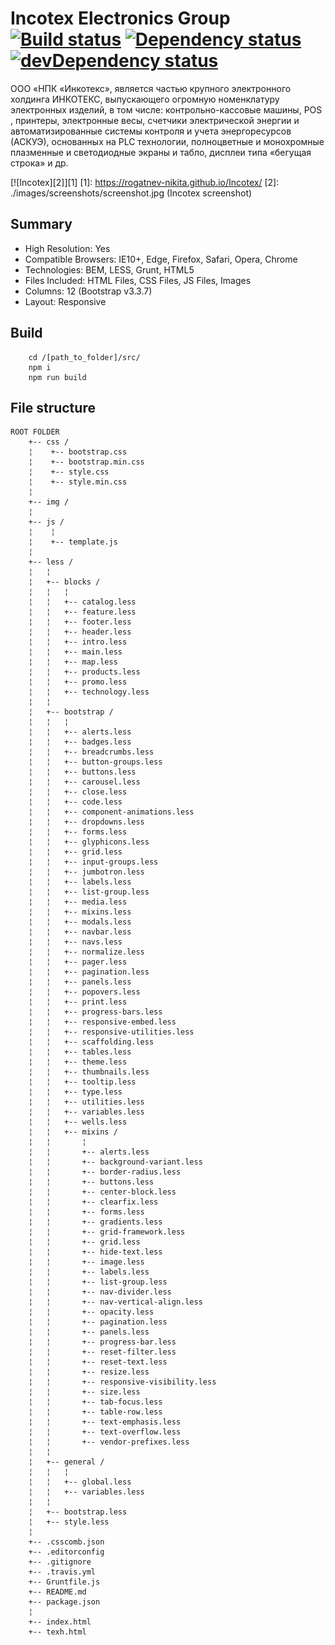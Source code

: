 # Incotex Electronics Group [![Build status][travis-image]][travis-url] [![Dependency status][dependency-image]][dependency-url] [![devDependency status][dev-dependency-image]][dev-dependency-url]

ООО «НПК «Инкотекс», является частью крупного электронного холдинга ИНКОТЕКС, выпускающего огромную номенклатуру электронных изделий, в том числе: контрольно-кассовые машины, POS , принтеры, электронные весы, счетчики электрической энергии и автоматизированные системы контроля и учета энергоресурсов (АСКУЭ), основанных на PLC технологии, полноцветные и монохромные плазменные и светодиодные экраны и табло, дисплеи типа «бегущая строка» и др.

[![Incotex][2]][1]
  [1]: https://rogatnev-nikita.github.io/Incotex/
  [2]: ./images/screenshots/screenshot.jpg (Incotex screenshot)

## Summary
* High Resolution: Yes
* Compatible Browsers: IE10+, Edge, Firefox, Safari, Opera, Chrome
* Technologies: BEM, LESS, Grunt, HTML5
* Files Included: HTML Files, CSS Files, JS Files, Images
* Columns: 12 (Bootstrap v3.3.7)
* Layout: Responsive

## Build
		cd /[path_to_folder]/src/
		npm i  
		npm run build

## File structure
	ROOT FOLDER
		+-- css /
		¦    +-- bootstrap.css
		¦    +-- bootstrap.min.css
		¦    +-- style.css
		¦    +-- style.min.css
		¦
		+-- img /
		¦
		+-- js /
		¦    ¦
		¦    +-- template.js
		¦
		+-- less /
		¦   ¦  
		¦   +-- blocks /
		¦   ¦   ¦
		¦   ¦   +-- catalog.less
		¦   ¦   +-- feature.less
		¦   ¦   +-- footer.less
		¦   ¦   +-- header.less
		¦   ¦   +-- intro.less
		¦   ¦   +-- main.less
		¦   ¦   +-- map.less
		¦   ¦   +-- products.less
		¦   ¦   +-- promo.less
		¦   ¦   +-- technology.less
		¦   ¦   
		¦   +-- bootstrap /
		¦   ¦   ¦
		¦   ¦   +-- alerts.less
		¦   ¦   +-- badges.less
		¦   ¦   +-- breadcrumbs.less
		¦   ¦   +-- button-groups.less
		¦   ¦   +-- buttons.less
		¦   ¦   +-- carousel.less
		¦   ¦   +-- close.less
		¦   ¦   +-- code.less
		¦   ¦   +-- component-animations.less
		¦   ¦   +-- dropdowns.less
		¦   ¦   +-- forms.less
		¦   ¦   +-- glyphicons.less
		¦   ¦   +-- grid.less
		¦   ¦   +-- input-groups.less
		¦   ¦   +-- jumbotron.less
		¦   ¦   +-- labels.less
		¦   ¦   +-- list-group.less
		¦   ¦   +-- media.less
		¦   ¦   +-- mixins.less
		¦   ¦   +-- modals.less
		¦   ¦   +-- navbar.less
		¦   ¦   +-- navs.less
		¦   ¦   +-- normalize.less
		¦   ¦   +-- pager.less
		¦   ¦   +-- pagination.less
		¦   ¦   +-- panels.less
		¦   ¦   +-- popovers.less
		¦   ¦   +-- print.less
		¦   ¦   +-- progress-bars.less
		¦   ¦   +-- responsive-embed.less
		¦   ¦   +-- responsive-utilities.less
		¦   ¦   +-- scaffolding.less
		¦   ¦   +-- tables.less
		¦   ¦   +-- theme.less
		¦   ¦   +-- thumbnails.less
		¦   ¦   +-- tooltip.less
		¦   ¦   +-- type.less
		¦   ¦   +-- utilities.less
		¦   ¦   +-- variables.less
		¦   ¦   +-- wells.less
		¦   ¦   +-- mixins /
		¦   ¦       ¦
		¦   ¦       +-- alerts.less
		¦   ¦       +-- background-variant.less
		¦   ¦       +-- border-radius.less
		¦   ¦       +-- buttons.less
		¦   ¦       +-- center-block.less
		¦   ¦       +-- clearfix.less
		¦   ¦       +-- forms.less
		¦   ¦       +-- gradients.less
		¦   ¦       +-- grid-framework.less
		¦   ¦       +-- grid.less
		¦   ¦       +-- hide-text.less
		¦   ¦       +-- image.less
		¦   ¦       +-- labels.less
		¦   ¦       +-- list-group.less
		¦   ¦       +-- nav-divider.less
		¦   ¦       +-- nav-vertical-align.less
		¦   ¦       +-- opacity.less
		¦   ¦       +-- pagination.less
		¦   ¦       +-- panels.less
		¦   ¦       +-- progress-bar.less
		¦   ¦       +-- reset-filter.less
		¦   ¦       +-- reset-text.less
		¦   ¦       +-- resize.less
		¦   ¦       +-- responsive-visibility.less
		¦   ¦       +-- size.less
		¦   ¦       +-- tab-focus.less
		¦   ¦       +-- table-row.less
		¦   ¦       +-- text-emphasis.less
		¦   ¦       +-- text-overflow.less
		¦   ¦       +-- vendor-prefixes.less
		¦   ¦   
		¦   +-- general /
		¦   ¦   ¦
		¦   ¦   +-- global.less
		¦   ¦   +-- variables.less
		¦   ¦
		¦   +-- bootstrap.less
		¦   +-- style.less
		¦
		+-- .csscomb.json
		+-- .editorconfig
		+-- .gitignore
		+-- .travis.yml
		+-- Gruntfile.js
		+-- README.md
		+-- package.json
		¦
		+-- index.html
		+-- texh.html


[travis-image]: https://travis-ci.org/rogatnev-nikita/Incotex.svg?branch=master
[travis-url]: https://travis-ci.org/rogatnev-nikita/Incotex

[dependency-image]: https://david-dm.org/rogatnev-nikita/Incotex.svg?style=flat-square
[dependency-url]: https://david-dm.org/rogatnev-nikita/Incotex

[dev-dependency-image]: https://david-dm.org/rogatnev-nikita/Incotex/dev-status.svg?style=flat-square
[dev-dependency-url]: https://david-dm.org/rogatnev-nikita/Incotex#info=devDependencies
